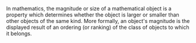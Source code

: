 In mathematics, the magnitude or size of a mathematical object is a property which determines whether the object is larger or smaller than other objects of the same kind. More formally, an object's magnitude is the displayed result of an ordering (or ranking) of the class of objects to which it belongs. 

